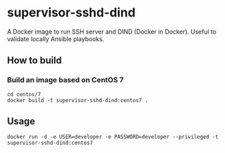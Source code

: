 supervisor-sshd-dind
====================

A Docker image to run SSH server and DIND (Docker in Docker). Useful to validate locally Ansible playbooks. 

## How to build

### Build an image based on CentOS 7

```
cd centos/7
docker build -t supervisor-sshd-dind:centos7 .
```

## Usage

```
docker run -d -e USER=developer -e PASSWORD=developer --privileged -t supervisor-sshd-dind:centos7
```


